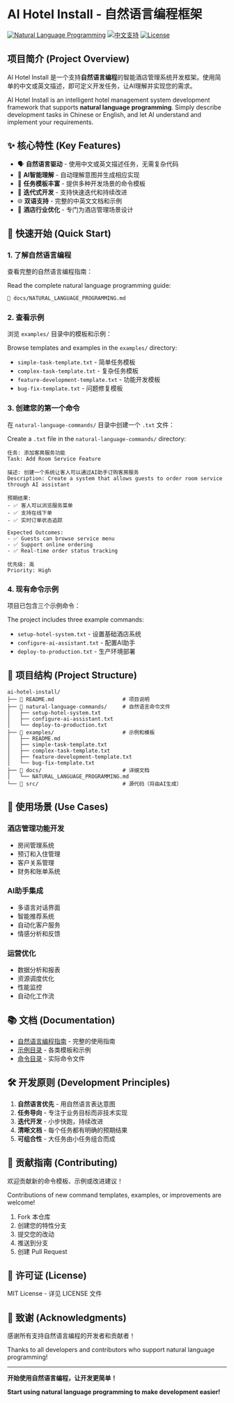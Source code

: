 # AI Hotel Install - 自然语言编程框架

[![Natural Language Programming](https://img.shields.io/badge/NLP-Enabled-brightgreen)](docs/NATURAL_LANGUAGE_PROGRAMMING.md)
[![中文支持](https://img.shields.io/badge/中文-支持-blue)](docs/NATURAL_LANGUAGE_PROGRAMMING.md)
[![License](https://img.shields.io/badge/license-MIT-blue.svg)](LICENSE)

## 项目简介 (Project Overview)

AI Hotel Install 是一个支持**自然语言编程**的智能酒店管理系统开发框架。使用简单的中文或英文描述，即可定义开发任务，让AI理解并实现您的需求。

AI Hotel Install is an intelligent hotel management system development framework that supports **natural language programming**. Simply describe development tasks in Chinese or English, and let AI understand and implement your requirements.

## ✨ 核心特性 (Key Features)

- 🗣️ **自然语言驱动** - 使用中文或英文描述任务，无需复杂代码
- 🤖 **AI智能理解** - 自动理解意图并生成相应实现
- 📝 **任务模板丰富** - 提供多种开发场景的命令模板
- 🔄 **迭代式开发** - 支持快速迭代和持续改进
- 🌐 **双语支持** - 完整的中英文文档和示例
- 🏨 **酒店行业优化** - 专门为酒店管理场景设计

## 🚀 快速开始 (Quick Start)

### 1. 了解自然语言编程

查看完整的自然语言编程指南：

Read the complete natural language programming guide:

```bash
📖 docs/NATURAL_LANGUAGE_PROGRAMMING.md
```

### 2. 查看示例

浏览 `examples/` 目录中的模板和示例：

Browse templates and examples in the `examples/` directory:

- `simple-task-template.txt` - 简单任务模板
- `complex-task-template.txt` - 复杂任务模板
- `feature-development-template.txt` - 功能开发模板
- `bug-fix-template.txt` - 问题修复模板

### 3. 创建您的第一个命令

在 `natural-language-commands/` 目录中创建一个 `.txt` 文件：

Create a `.txt` file in the `natural-language-commands/` directory:

```
任务: 添加客房服务功能
Task: Add Room Service Feature

描述: 创建一个系统让客人可以通过AI助手订购客房服务
Description: Create a system that allows guests to order room service through AI assistant

预期结果:
- ✅ 客人可以浏览服务菜单
- ✅ 支持在线下单
- ✅ 实时订单状态追踪

Expected Outcomes:
- ✅ Guests can browse service menu
- ✅ Support online ordering
- ✅ Real-time order status tracking

优先级: 高
Priority: High
```

### 4. 现有命令示例

项目已包含三个示例命令：

The project includes three example commands:

- `setup-hotel-system.txt` - 设置基础酒店系统
- `configure-ai-assistant.txt` - 配置AI助手
- `deploy-to-production.txt` - 生产环境部署

## 📁 项目结构 (Project Structure)

```
ai-hotel-install/
├── 📄 README.md                      # 项目说明
├── 📁 natural-language-commands/     # 自然语言命令文件
│   ├── setup-hotel-system.txt
│   ├── configure-ai-assistant.txt
│   └── deploy-to-production.txt
├── 📁 examples/                      # 示例和模板
│   ├── README.md
│   ├── simple-task-template.txt
│   ├── complex-task-template.txt
│   ├── feature-development-template.txt
│   └── bug-fix-template.txt
├── 📁 docs/                          # 详细文档
│   └── NATURAL_LANGUAGE_PROGRAMMING.md
└── 📁 src/                           # 源代码（将由AI生成）
```

## 🎯 使用场景 (Use Cases)

### 酒店管理功能开发

- 房间管理系统
- 预订和入住管理
- 客户关系管理
- 财务和账单系统

### AI助手集成

- 多语言对话界面
- 智能推荐系统
- 自动化客户服务
- 情感分析和反馈

### 运营优化

- 数据分析和报表
- 资源调度优化
- 性能监控
- 自动化工作流

## 📚 文档 (Documentation)

- [自然语言编程指南](docs/NATURAL_LANGUAGE_PROGRAMMING.md) - 完整的使用指南
- [示例目录](examples/README.md) - 各类模板和示例
- [命令目录](natural-language-commands/) - 实际命令文件

## 🛠️ 开发原则 (Development Principles)

1. **自然语言优先** - 用自然语言表达意图
2. **任务导向** - 专注于业务目标而非技术实现
3. **迭代开发** - 小步快跑，持续改进
4. **清晰文档** - 每个任务都有明确的预期结果
5. **可组合性** - 大任务由小任务组合而成

## 🤝 贡献指南 (Contributing)

欢迎贡献新的命令模板、示例或改进建议！

Contributions of new command templates, examples, or improvements are welcome!

1. Fork 本仓库
2. 创建您的特性分支
3. 提交您的改动
4. 推送到分支
5. 创建 Pull Request

## 📄 许可证 (License)

MIT License - 详见 LICENSE 文件

## 🌟 致谢 (Acknowledgments)

感谢所有支持自然语言编程的开发者和贡献者！

Thanks to all developers and contributors who support natural language programming!

---

**开始使用自然语言编程，让开发更简单！**

**Start using natural language programming to make development easier!**
